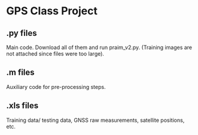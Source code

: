 # GPS Class Project
## .py files
Main code. Download all of them and run praim_v2.py. (Training images are not attached since files were too large).
## .m files
Auxiliary code for pre-processing steps.
## .xls files
Training data/ testing data, GNSS raw measurements, satellite positions, etc.

